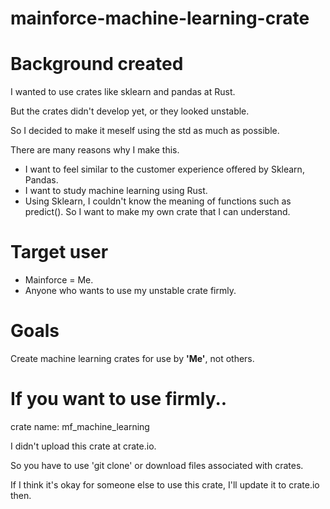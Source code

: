 # mainforce-machine-learning-crate
# Background created

I wanted to use crates like sklearn and pandas at Rust.

But the crates didn't develop yet, or they looked unstable.

So I decided to make it meself using the std as much as possible.

There are many reasons why I make this.

- I want to feel similar to the customer experience offered by Sklearn, Pandas.
- I want to study machine learning using Rust.
- Using Sklearn, I couldn't know the meaning of functions such as predict(). So I want to make my own crate that I can understand.

# Target user

- Mainforce = Me.
- Anyone who wants to use my unstable crate firmly.

# Goals

Create machine learning crates for use by **'Me'**, not others.

# If you want to use firmly..
crate name: mf_machine_learning

I didn't upload this crate at crate.io.

So you have to use 'git clone' or download files associated with crates.

If I think it's okay for someone else to use this crate, I'll update it to crate.io then.
